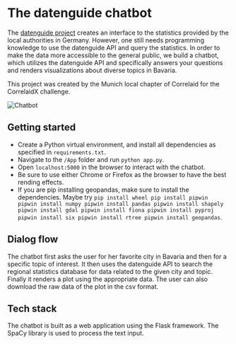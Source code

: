 # The datenguide chatbot

The [datenguide project](https://datengui.de/) creates an interface to the 
statistics provided by the local authorities in Germany. However, one still
needs programming knowledge to use the datenguide API and query the
statistics. In order to make the data more accessible to the general public,
we build a chatbot, which utilizes the datenguide API and specifically answers 
your questions and renders visualizations about diverse topics in Bavaria.

This project was created by the Munich local chapter of Correlaid for the 
CorrelaidX challenge.

![Chatbot](https://github.com/CorrelAid/correlaidx-challenge-munich/blob/master/.github/chatbot_pic3.PNG)

## Getting started

- Create a Python virtual environment, and install all dependencies as 
specified in `requirements.txt`.
- Navigate to the `/App` folder and run `python app.py`.
- Open `localhost:5000` in the browser to interact with the chatbot.
- Be sure to use either Chrome or Firefox as the browser to have the best
rending effects.
- If you are pip installing geopandas, make sure to install the dependencies. Maybe try
`pip install wheel
pip install pipwin
pipwin install numpy
pipwin install pandas
pipwin install shapely
pipwin install gdal
pipwin install fiona
pipwin install pyproj
pipwin install six
pipwin install rtree
pipwin install geopandas`.

## Dialog flow

The chatbot first asks the user for her favorite city in Bavaria and then
for a specific topic of interest. It then uses the datenguide API to search
the regional statistics database for data related to the given city and topic.
Finally it renders a plot using the appropriate data. The user can also
download the raw data of the plot in the csv format.

## Tech stack

The chatbot is built as a web application using the Flask framework. The 
SpaCy library is used to process the text input.

